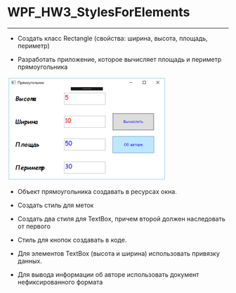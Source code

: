 # WPF_HW3_StylesForElements
***
* Создать класс Rectangle (свойства: ширина, высота, площадь, периметр)

* Разработать приложение, которое вычисляет площадь и периметр прямоугольника

![Alt text](/Task/Image/1.PNG?raw=true "Вид приложения")

* Объект прямоугольника создавать в ресурсах окна.

* Создать стиль для меток

* Создать два стиля для TextBox, причем второй должен наследовать от первого

* Стиль для кнопок создавать в коде.

* Для элементов TextBox (высота и ширина) использовать привязку данных.

* Для вывода информации об авторе использовать документ нефиксированного формата
